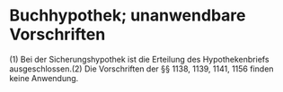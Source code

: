 # Buchhypothek; unanwendbare Vorschriften

(1) Bei der Sicherungshypothek ist die Erteilung des Hypothekenbriefs ausgeschlossen.(2) Die Vorschriften der §§ 1138, 1139, 1141, 1156 finden keine Anwendung. 

